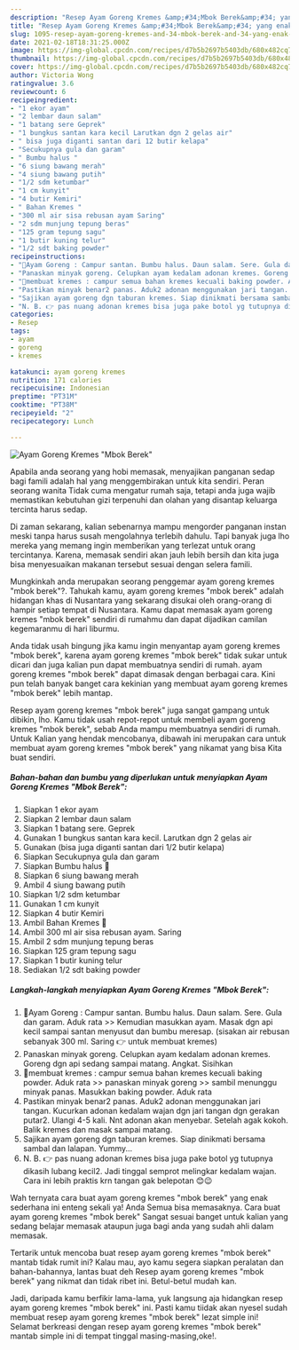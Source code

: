 ```yaml
---
description: "Resep Ayam Goreng Kremes &amp;#34;Mbok Berek&amp;#34; yang enak Untuk Jualan"
title: "Resep Ayam Goreng Kremes &amp;#34;Mbok Berek&amp;#34; yang enak Untuk Jualan"
slug: 1095-resep-ayam-goreng-kremes-and-34-mbok-berek-and-34-yang-enak-untuk-jualan
date: 2021-02-18T18:31:25.000Z
image: https://img-global.cpcdn.com/recipes/d7b5b2697b5403db/680x482cq70/ayam-goreng-kremes-mbok-berek-foto-resep-utama.jpg
thumbnail: https://img-global.cpcdn.com/recipes/d7b5b2697b5403db/680x482cq70/ayam-goreng-kremes-mbok-berek-foto-resep-utama.jpg
cover: https://img-global.cpcdn.com/recipes/d7b5b2697b5403db/680x482cq70/ayam-goreng-kremes-mbok-berek-foto-resep-utama.jpg
author: Victoria Wong
ratingvalue: 3.6
reviewcount: 6
recipeingredient:
- "1 ekor ayam"
- "2 lembar daun salam"
- "1 batang sere Geprek"
- "1 bungkus santan kara kecil Larutkan dgn 2 gelas air"
- " bisa juga diganti santan dari 12 butir kelapa"
- "Secukupnya gula dan garam"
- " Bumbu halus "
- "6 siung bawang merah"
- "4 siung bawang putih"
- "1/2 sdm ketumbar"
- "1 cm kunyit"
- "4 butir Kemiri"
- " Bahan Kremes "
- "300 ml air sisa rebusan ayam Saring"
- "2 sdm munjung tepung beras"
- "125 gram tepung sagu"
- "1 butir kuning telur"
- "1/2 sdt baking powder"
recipeinstructions:
- "🍗Ayam Goreng : Campur santan. Bumbu halus. Daun salam. Sere. Gula dan garam. Aduk rata &gt;&gt; Kemudian masukkan ayam. Masak dgn api kecil sampai santan menyusut dan bumbu meresap. (sisakan air rebusan sebanyak 300 ml. Saring 👉 untuk membuat kremes)"
- "Panaskan minyak goreng. Celupkan ayam kedalam adonan kremes. Goreng dgn api sedang sampai matang. Angkat. Sisihkan"
- "🍗membuat kremes : campur semua bahan kremes kecuali baking powder. Aduk rata &gt;&gt; panaskan minyak goreng &gt;&gt; sambil menunggu minyak panas. Masukkan baking powder. Aduk rata"
- "Pastikan minyak benar2 panas. Aduk2 adonan menggunakan jari tangan. Kucurkan adonan kedalam wajan dgn jari tangan dgn gerakan putar2. Ulangi 4-5 kali. Nnt adonan akan menyebar. Setelah agak kokoh. Balik kremes dan masak sampai matang."
- "Sajikan ayam goreng dgn taburan kremes. Siap dinikmati bersama sambal dan lalapan. Yummy..."
- "N. B. 👉 pas nuang adonan kremes bisa juga pake botol yg tutupnya dikasih lubang kecil2. Jadi tinggal semprot melingkar kedalam wajan. Cara ini lebih praktis krn tangan gak belepotan 😊😉"
categories:
- Resep
tags:
- ayam
- goreng
- kremes

katakunci: ayam goreng kremes 
nutrition: 171 calories
recipecuisine: Indonesian
preptime: "PT31M"
cooktime: "PT38M"
recipeyield: "2"
recipecategory: Lunch

---
```



![Ayam Goreng Kremes &#34;Mbok Berek&#34;](https://img-global.cpcdn.com/recipes/d7b5b2697b5403db/680x482cq70/ayam-goreng-kremes-mbok-berek-foto-resep-utama.jpg)

Apabila anda seorang yang hobi memasak, menyajikan panganan sedap bagi famili adalah hal yang menggembirakan untuk kita sendiri. Peran seorang  wanita Tidak cuma mengatur rumah saja, tetapi anda juga wajib memastikan kebutuhan gizi terpenuhi dan olahan yang disantap keluarga tercinta harus sedap.

Di zaman  sekarang, kalian sebenarnya mampu mengorder panganan instan meski tanpa harus susah mengolahnya terlebih dahulu. Tapi banyak juga lho mereka yang memang ingin memberikan yang terlezat untuk orang tercintanya. Karena, memasak sendiri akan jauh lebih bersih dan kita juga bisa menyesuaikan makanan tersebut sesuai dengan selera famili. 



Mungkinkah anda merupakan seorang penggemar ayam goreng kremes &#34;mbok berek&#34;?. Tahukah kamu, ayam goreng kremes &#34;mbok berek&#34; adalah hidangan khas di Nusantara yang sekarang disukai oleh orang-orang di hampir setiap tempat di Nusantara. Kamu dapat memasak ayam goreng kremes &#34;mbok berek&#34; sendiri di rumahmu dan dapat dijadikan camilan kegemaranmu di hari liburmu.

Anda tidak usah bingung jika kamu ingin menyantap ayam goreng kremes &#34;mbok berek&#34;, karena ayam goreng kremes &#34;mbok berek&#34; tidak sukar untuk dicari dan juga kalian pun dapat membuatnya sendiri di rumah. ayam goreng kremes &#34;mbok berek&#34; dapat dimasak dengan berbagai cara. Kini pun telah banyak banget cara kekinian yang membuat ayam goreng kremes &#34;mbok berek&#34; lebih mantap.

Resep ayam goreng kremes &#34;mbok berek&#34; juga sangat gampang untuk dibikin, lho. Kamu tidak usah repot-repot untuk membeli ayam goreng kremes &#34;mbok berek&#34;, sebab Anda mampu membuatnya sendiri di rumah. Untuk Kalian yang hendak mencobanya, dibawah ini merupakan cara untuk membuat ayam goreng kremes &#34;mbok berek&#34; yang nikamat yang bisa Kita buat sendiri.

<!--inarticleads1-->

##### Bahan-bahan dan bumbu yang diperlukan untuk menyiapkan Ayam Goreng Kremes &#34;Mbok Berek&#34;:

1. Siapkan 1 ekor ayam
1. Siapkan 2 lembar daun salam
1. Siapkan 1 batang sere. Geprek
1. Gunakan 1 bungkus santan kara kecil. Larutkan dgn 2 gelas air
1. Gunakan  (bisa juga diganti santan dari 1/2 butir kelapa)
1. Siapkan Secukupnya gula dan garam
1. Siapkan  Bumbu halus 🍗
1. Siapkan 6 siung bawang merah
1. Ambil 4 siung bawang putih
1. Siapkan 1/2 sdm ketumbar
1. Gunakan 1 cm kunyit
1. Siapkan 4 butir Kemiri
1. Ambil  Bahan Kremes 🍗
1. Ambil 300 ml air sisa rebusan ayam. Saring
1. Ambil 2 sdm munjung tepung beras
1. Siapkan 125 gram tepung sagu
1. Siapkan 1 butir kuning telur
1. Sediakan 1/2 sdt baking powder




<!--inarticleads2-->

##### Langkah-langkah menyiapkan Ayam Goreng Kremes &#34;Mbok Berek&#34;:

1. 🍗Ayam Goreng : Campur santan. Bumbu halus. Daun salam. Sere. Gula dan garam. Aduk rata &gt;&gt; Kemudian masukkan ayam. Masak dgn api kecil sampai santan menyusut dan bumbu meresap. (sisakan air rebusan sebanyak 300 ml. Saring 👉 untuk membuat kremes)
1. Panaskan minyak goreng. Celupkan ayam kedalam adonan kremes. Goreng dgn api sedang sampai matang. Angkat. Sisihkan
1. 🍗membuat kremes : campur semua bahan kremes kecuali baking powder. Aduk rata &gt;&gt; panaskan minyak goreng &gt;&gt; sambil menunggu minyak panas. Masukkan baking powder. Aduk rata
1. Pastikan minyak benar2 panas. Aduk2 adonan menggunakan jari tangan. Kucurkan adonan kedalam wajan dgn jari tangan dgn gerakan putar2. Ulangi 4-5 kali. Nnt adonan akan menyebar. Setelah agak kokoh. Balik kremes dan masak sampai matang.
1. Sajikan ayam goreng dgn taburan kremes. Siap dinikmati bersama sambal dan lalapan. Yummy...
1. N. B. 👉 pas nuang adonan kremes bisa juga pake botol yg tutupnya dikasih lubang kecil2. Jadi tinggal semprot melingkar kedalam wajan. Cara ini lebih praktis krn tangan gak belepotan 😊😉




Wah ternyata cara buat ayam goreng kremes &#34;mbok berek&#34; yang enak sederhana ini enteng sekali ya! Anda Semua bisa memasaknya. Cara buat ayam goreng kremes &#34;mbok berek&#34; Sangat sesuai banget untuk kalian yang sedang belajar memasak ataupun juga bagi anda yang sudah ahli dalam memasak.

Tertarik untuk mencoba buat resep ayam goreng kremes &#34;mbok berek&#34; mantab tidak rumit ini? Kalau mau, ayo kamu segera siapkan peralatan dan bahan-bahannya, lantas buat deh Resep ayam goreng kremes &#34;mbok berek&#34; yang nikmat dan tidak ribet ini. Betul-betul mudah kan. 

Jadi, daripada kamu berfikir lama-lama, yuk langsung aja hidangkan resep ayam goreng kremes &#34;mbok berek&#34; ini. Pasti kamu tiidak akan nyesel sudah membuat resep ayam goreng kremes &#34;mbok berek&#34; lezat simple ini! Selamat berkreasi dengan resep ayam goreng kremes &#34;mbok berek&#34; mantab simple ini di tempat tinggal masing-masing,oke!.

